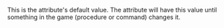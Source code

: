 This is the attribute's default value. The attribute will have this value until something in the game (procedure or command) changes it.